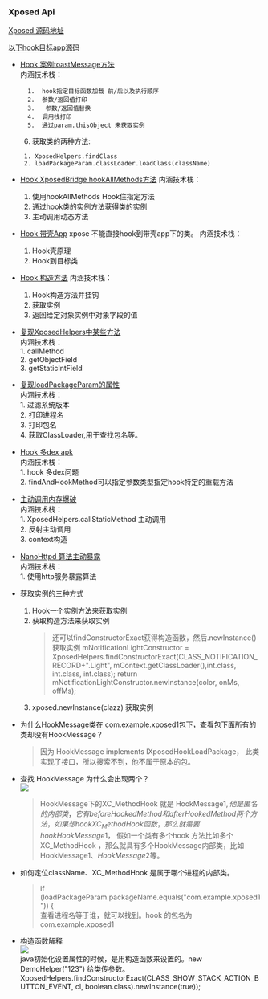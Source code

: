 ### Xposed Api

[Xposed 源码地址](https://api.xposed.info/reference/packages.html)

[以下hook目标app源码](https://github.com/heyhu/xposeProject)


- [Hook 案例toastMessage方法](https://github.com/heyhu/xposeProject/blob/main/app/src/main/java/com/example/xposed1/HookMessage.java)  
    内涵技术栈：  
    
    	1.  hook指定目标函数加载 前/后以及执行顺序
     	2.  参数/返回值打印 
     	3.   参数/返回值替换 
     	4.  调用栈打印  
     	5.  通过param.thisObject 来获取实例
   	6.  获取类的两种方法: 
    
    ```
     1. XposedHelpers.findClass
     2. loadPackageParam.classLoader.loadClass(className)   
  ```
  
- [Hook XposedBridge hookAllMethods方法](https://github.com/heyhu/xposeProject/blob/main/app/src/main/java/com/example/xposed1/practice/HookAllMethod.java) 
    内涵技术栈：

    1. 使用hookAllMethods Hook住指定方法 
    2. 通过hook类的实例方法获得类的实例   
    3. 主动调用动态方法

- [Hook 带壳App](https://github.com/heyhu/xposeProject/blob/main/app/src/main/java/com/example/xposed1/practice/HookApplication.java) 
    xpose 不能直接hook到带壳app下的类。
    内涵技术栈：

    1. Hook壳原理 
    2. Hook到目标类 

- [Hook 构造方法](https://github.com/heyhu/xposeProject/blob/main/app/src/main/java/com/example/xposed1/practice/HookApplication.java) 
    内涵技术栈： 

    1. Hook构造方法并挂钩 
    2. 获取实例 
    3. 返回给定对象实例中对象字段的值  

- [复现XposedHelpers中某些方法](https://github.com/heyhu/xposeProject/blob/main/app/src/main/java/com/example/xposed1/practice/HookHelpers.java)   
    内涵技术栈：  
        1. callMethod   
        2. getObjectField   
        3. getStaticIntField    

- [复现loadPackageParam的属性](https://github.com/heyhu/xposeProject/blob/main/app/src/main/java/com/example/xposed1/practice/HookLp.java)    
    内涵技术栈：  
        1. 过滤系统版本   
        2. 打印进程名    
        3. 打印包名    
        4. 获取ClassLoader,用于查找包名等。   

- [Hook 多dex apk](https://github.com/heyhu/xposeProject/blob/main/app/src/main/java/com/example/xposed1/practice/HookMoreDex.java)      
   内涵技术栈：   
       1. hook 多dex问题   
       2. findAndHookMethod可以指定参数类型指定hook特定的重载方法    

- [主动调用内存爆破](https://github.com/heyhu/xposeProject/blob/main/app/src/main/java/com/example/xposed1/practice/HookVerifier.java)  
  内涵技术栈：    
      1. XposedHelpers.callStaticMethod 主动调用    
      2. 反射主动调用   
      3. context构造  
  
- [NanoHttpd 算法主动暴露](https://github.com/heyhu/xposeProject/blob/main/app/src/main/java/com/example/xposed1/practice/HookVerifier.java)  
   内涵技术栈：   
      1. 使用http服务暴露算法   
   
- 获取实例的三种方式
   1. Hook一个实例方法来获取实例
   2. 获取构造方法来获取实例
      > 还可以findConstructorExact获得构造函数，然后.newInstance() 获取实例
           mNotificationLightConstructor = XposedHelpers.findConstructorExact(CLASS_NOTIFICATION_RECORD+".Light", mContext.getClassLoader(),int.class, int.class, int.class);
           return mNotificationLightConstructor.newInstance(color, onMs, offMs);
   3. xposed.newInstance(clazz) 获取实例

- 为什么HookMessage类在 com.example.xposed1包下，查看包下面所有的类却没有HookMessage？
    
    > 因为 HookMessage implements IXposedHookLoadPackage， 此类实现了接口，所以搜索不到，他不属于原本的包。
    
- 查找 HookMessage 为什么会出现两个？  
  ![](pic/01.a.png)     
  > HookMessage下的XC_MethodHook 就是 HookMessage$1 ,他是匿名的内部类，它有 beforeHookedMethod和 afterHookedMethod 两个方法，如果想hook XC_MethodHook 函数，那么就需要hook  HookMessage$1，
    假如一个类有多个hook 方法比如多个XC_MethodHook ，那么就具有多个HookMessage内部类，比如HookMessage$1、HookMessage$2等。

- 如何定位className、XC_MethodHook 是属于哪个进程的内部类。  
  > if (loadPackageParam.packageName.equals("com.example.xposed1")) {    
        查看进程名等于谁，就可以找到。hook 的包名为com.example.xposed1

- 构造函数解释    
  ![](pic/02.a.png)         
   java初始化设置属性的时候，是用构造函数来设置的。new DemoHelper("123") 给类传参数。
   XposedHelpers.findConstructorExact(CLASS_SHOW_STACK_ACTION_BUTTON_EVENT, cl, boolean.class).newInstance(true));